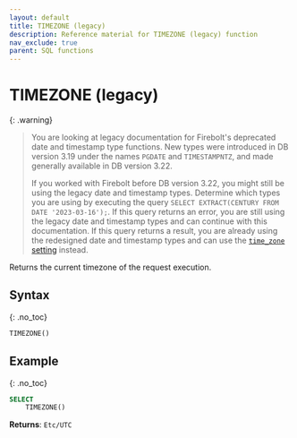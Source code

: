 ```yaml
---
layout: default
title: TIMEZONE (legacy)
description: Reference material for TIMEZONE (legacy) function
nav_exclude: true
parent: SQL functions
---
```


# TIMEZONE (legacy)

{: .warning}
  >You are looking at legacy documentation for Firebolt's deprecated date and timestamp type functions.
  >New types were introduced in DB version 3.19 under the names `PGDATE` and `TIMESTAMPNTZ`, and made generally available in DB version 3.22.
  >
  >If you worked with Firebolt before DB version 3.22, you might still be using the legacy date and timestamp types.
  >Determine which types you are using by executing the query `SELECT EXTRACT(CENTURY FROM DATE '2023-03-16');`.
  >If this query returns an error, you are still using the legacy date and timestamp types and can continue with this documentation.
  >If this query returns a result, you are already using the redesigned date and timestamp types and can use the [`time_zone` setting](../../general-reference/available-engine-specs.mdsystem-settings.md#set-time-zone) instead.

Returns the current timezone of the request execution.

## Syntax
{: .no_toc}

```sql
TIMEZONE()
```

## Example
{: .no_toc}


```sql
SELECT
    TIMEZONE()
```

**Returns**: `Etc/UTC`
